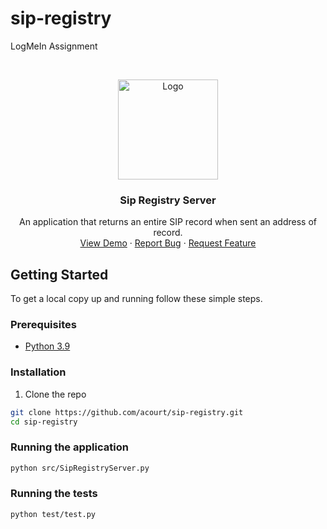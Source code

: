 # sip-registry
LogMeIn Assignment

<!-- PROJECT LOGO -->
<br />
<p align="center">
  <a href="https://upload.wikimedia.org/wikipedia/fr/3/30/LogMeIn.jpg">
    <img src="https://www.logmein.com/static/media/logmein.dc293605.svg" alt="Logo" width="160" height="160">
  </a>

  <h3 align="center">Sip Registry Server</h3>

  <p align="center">
    An application that returns an entire SIP record when sent an address of record.
    <br />
    <a href="https://github.com/github_username/repo_name">View Demo</a>
    ·
    <a href="https://github.com/github_username/repo_name/issues">Report Bug</a>
    ·
    <a href="https://github.com/github_username/repo_name/issues">Request Feature</a>
  </p>
</p>



<!-- GETTING STARTED -->
## Getting Started

To get a local copy up and running follow these simple steps.

### Prerequisites

* [Python 3.9](https://www.python.org/downloads/release/python-390/)

### Installation

1. Clone the repo
```sh
git clone https://github.com/acourt/sip-registry.git
cd sip-registry
```

### Running the application
```sh
python src/SipRegistryServer.py
```

### Running the tests
```sh
python test/test.py
```


